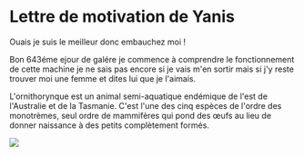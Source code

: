 

# Lettre de motivation de Yanis


<!-- peut être que d'autre argument sont nécessaires : -->

Ouais je suis le meilleur donc embauchez moi !

Bon 643éme ejour de galére je commence à comprendre le fonctionnement de cette machine je ne sais pas encore si je vais m'en sortir mais si j'y reste
trouver moi une femme et dites lui que je l'aimais.

L'ornithorynque est un animal semi-aquatique endémique de l'est de l'Australie et de la Tasmanie. C'est l'une des cinq espèces de l'ordre  des monotrèmes, seul ordre de mammifères qui pond des œufs au lieu de  donner naissance à des petits complètement formés.

![](https://upload.wikimedia.org/wikipedia/commons/thumb/3/32/Ornithorhynchus.jpg/1200px-Ornithorhynchus.jpg)

